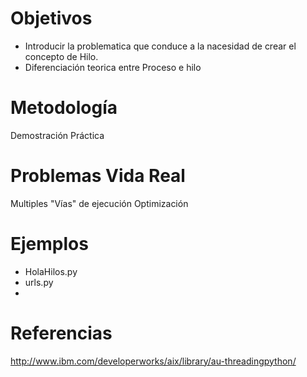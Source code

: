 # Objetivos

+ Introducir la problematica que conduce a la nacesidad de crear el concepto de Hilo.
+ Diferenciación teorica entre Proceso e hilo

# Metodología

Demostración Práctica

# Problemas Vida Real

Multiples "Vías" de ejecución
Optimización

# Ejemplos

+ HolaHilos.py
+ urls.py
+ 

# Referencias

http://www.ibm.com/developerworks/aix/library/au-threadingpython/
